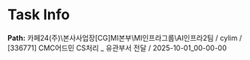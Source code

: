 # Task Info

**Path:** 카페24(주)\본사사업장\[CG]MI본부\MI인프라그룹\AI인프라2팀 / cylim / [336771] CMC어드민 CS처리 _ 유관부서 전달 / 2025-10-01_00-00-00

